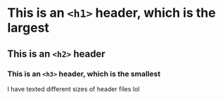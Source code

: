 # This is an `<h1>` header, which is the largest

## This is an `<h2>` header

### This is an `<h3>` header, which is the smallest

I have texted different sizes of header files lol
